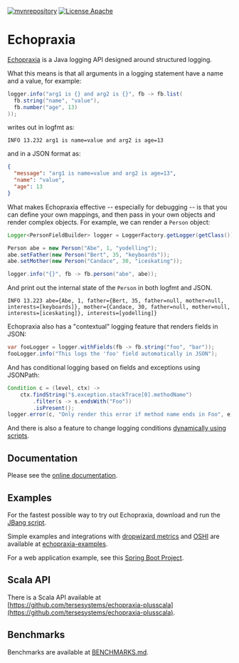 
<!---freshmark shields
output = [
	link(shield('mvnrepository', 'mvnrepository', '{{group}}', 'blue'), 'https://mvnrepository.com/artifact/{{group}}'),
	link(shield('License Apache', 'license', 'Apache', 'blue'), 'https://tldrlegal.com/license/apache-license-2.0-(apache-2.0)'),
	].join('\n')
-->
[![mvnrepository](https://img.shields.io/badge/mvnrepository-com.tersesystems.echopraxia-blue.svg)](https://mvnrepository.com/artifact/com.tersesystems.echopraxia)
[![License Apache](https://img.shields.io/badge/license-Apache-blue.svg)](https://tldrlegal.com/license/apache-license-2.0-(apache-2.0))
<!---freshmark /shields -->
# Echopraxia

[Echopraxia](https://github.com/tersesystems/echopraxia) is a Java logging API designed around structured logging.  

What this means is that all arguments in a logging statement have a name and a value, for example:

```java
logger.info("arg1 is {} and arg2 is {}", fb -> fb.list(
  fb.string("name", "value"),
  fb.number("age", 13)
));
```

writes out in logfmt as:

```
INFO 13.232 arg1 is name=value and arg2 is age=13
```

and in a JSON format as:

```json
{
  "message": "arg1 is name=value and arg2 is age=13",
  "name": "value",
  "age": 13
}
```

What makes Echopraxia effective -- especially for debugging -- is that you can define your own mappings, and then pass in your own objects and render complex objects.  For example, we can render a `Person` object:

```java
Logger<PersonFieldBuilder> logger = LoggerFactory.getLogger(getClass()).withFieldBuilder(PersonFieldBuilder.instance());

Person abe = new Person("Abe", 1, "yodelling");
abe.setFather(new Person("Bert", 35, "keyboards"));
abe.setMother(new Person("Candace", 30, "iceskating"));

logger.info("{}", fb -> fb.person("abe", abe));
```

And print out the internal state of the `Person` in both logfmt and JSON.

```
INFO 13.223 abe={Abe, 1, father={Bert, 35, father=null, mother=null, interests=[keyboards]}, mother={Candace, 30, father=null, mother=null, interests=[iceskating]}, interests=[yodelling]}
```

Echopraxia also has a "contextual" logging feature that renders fields in JSON:

```java
var fooLogger = logger.withFields(fb -> fb.string("foo", "bar"));
fooLogger.info("This logs the 'foo' field automatically in JSON");
```

And has conditional logging based on fields and exceptions using JSONPath:

```java
Condition c = (level, ctx) ->
    ctx.findString("$.exception.stackTrace[0].methodName")
        .filter(s -> s.endsWith("Foo"))
        .isPresent();
logger.error(c, "Only render this error if method name ends in Foo", e);
```

And there is also a feature to change logging conditions [dynamically using scripts](https://github.com/tersesystems/smallest-dynamic-logging-example).

## Documentation

Please see the [online documentation](https://tersesystems.github.io/echopraxia).

## Examples

For the fastest possible way to try out Echopraxia, download and run the [JBang script](https://github.com/tersesystems/smallest-dynamic-logging-example/blob/main/jbang/Script.java).

Simple examples and integrations with [dropwizard metrics](https://metrics.dropwizard.io/4.2.0/) and [OSHI](https://github.com/oshi/oshi) are available at [echopraxia-examples](https://github.com/tersesystems/echopraxia-examples).

For a web application example, see this [Spring Boot Project](https://github.com/tersesystems/echopraxia-spring-boot-example).

## Scala API

There is a Scala API available at [https://github.com/tersesystems/echopraxia-plusscala](https://github.com/tersesystems/echopraxia-plusscala).

## Benchmarks

Benchmarks are available at [BENCHMARKS.md](BENCHMARKS.md).
